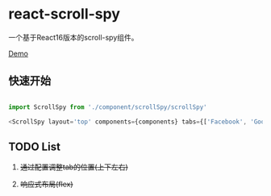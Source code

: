 # react-scroll-spy

一个基于React16版本的scroll-spy组件。


[Demo](https://xuelq007.github.io/react-scroll-spy/)


## 快速开始

```javascript

import ScrollSpy from './component/scrollSpy/scrollSpy'

<ScrollSpy layout='top' components={components} tabs={['Facebook', 'Google', 'Microsoft', 'IBM']} />

```

## TODO List

1. ~~通过配置调整tab的位置(上下左右)~~

2. ~~响应式布局(flex)~~
